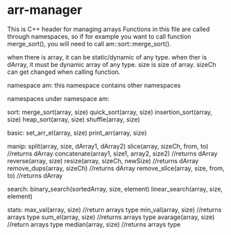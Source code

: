 # arr-manager
This is C++ header for managing arrays
Functions in this file are called through namespaces, so if for example you want to call function merge_sort(), you will need to call am::sort::merge_sort().

when there is array, it can be static/dynamic of any type.
when ther is dArray, it must be dynamic array of any type.
size is size of array.
sizeCh can get changed when calling function.

namespace am:
  this namespace contains other namespaces
  
namespaces under namespace am:

sort:
  merge_sort(array, size)
  quick_sort(array, size)
  insertion_sort(array, size)
  heap_sort(array, size)
  shuffle(array, size)
  
basic:
  set_arr_el(array, size)
  print_arr(array, size)
  
manip:
  split(array, size, dArray1, dArray2)
  slice(array, sizeCh, from, to) //returns dArray
  concatenate(array1, size1, array2, size2) //returns dArray
  reverse(array, size)
  resize(array, sizeCh, newSize) //returns dArray
  remove_dups(array, sizeCh) //returns dArray
  remove_slice(array, size, from, to) //returns dArray
  
search:
  binary_search(sortedArray, size, element)
  linear_search(array, size, element)

stats:
  max_val(array, size) //return arrays type
  min_val(array, size) //returns arrays type
  sum_el(array, size) //returns arrays type
  avarage(array, size) //return arrays type
  median(array, size) //returns arrays type
